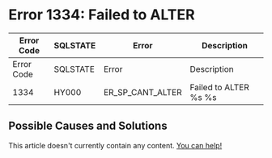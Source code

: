 
# Error 1334: Failed to ALTER


| Error Code | SQLSTATE | Error | Description |
| --- | --- | --- | --- |
| Error Code | SQLSTATE | Error | Description |
| 1334 | HY000 | ER_SP_CANT_ALTER | Failed to ALTER %s %s |




## Possible Causes and Solutions


This article doesn't currently contain any content. [You can help!](/en/writing-and-editing-knowledge-base-articles/)

